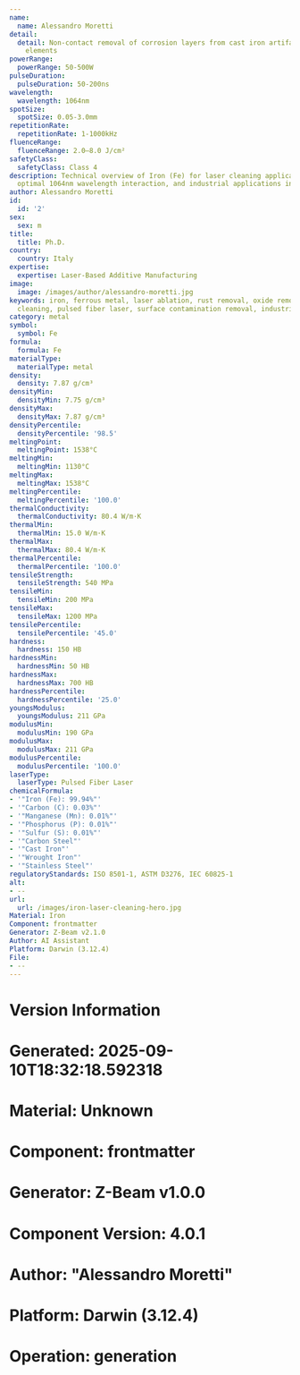 ```yaml
---
name:
  name: Alessandro Moretti
detail:
  detail: Non-contact removal of corrosion layers from cast iron artifacts and architectural
    elements
powerRange:
  powerRange: 50-500W
pulseDuration:
  pulseDuration: 50-200ns
wavelength:
  wavelength: 1064nm
spotSize:
  spotSize: 0.05-3.0mm
repetitionRate:
  repetitionRate: 1-1000kHz
fluenceRange:
  fluenceRange: 2.0–8.0 J/cm²
safetyClass:
  safetyClass: Class 4
description: Technical overview of Iron (Fe) for laser cleaning applications, including
  optimal 1064nm wavelength interaction, and industrial applications in surface preparation.
author: Alessandro Moretti
id:
  id: '2'
sex:
  sex: m
title:
  title: Ph.D.
country:
  country: Italy
expertise:
  expertise: Laser-Based Additive Manufacturing
image:
  image: /images/author/alessandro-moretti.jpg
keywords: iron, ferrous metal, laser ablation, rust removal, oxide removal, non-contact
  cleaning, pulsed fiber laser, surface contamination removal, industrial laser parameters
category: metal
symbol:
  symbol: Fe
formula:
  formula: Fe
materialType:
  materialType: metal
density:
  density: 7.87 g/cm³
densityMin:
  densityMin: 7.75 g/cm³
densityMax:
  densityMax: 7.87 g/cm³
densityPercentile:
  densityPercentile: '98.5'
meltingPoint:
  meltingPoint: 1538°C
meltingMin:
  meltingMin: 1130°C
meltingMax:
  meltingMax: 1538°C
meltingPercentile:
  meltingPercentile: '100.0'
thermalConductivity:
  thermalConductivity: 80.4 W/m·K
thermalMin:
  thermalMin: 15.0 W/m·K
thermalMax:
  thermalMax: 80.4 W/m·K
thermalPercentile:
  thermalPercentile: '100.0'
tensileStrength:
  tensileStrength: 540 MPa
tensileMin:
  tensileMin: 200 MPa
tensileMax:
  tensileMax: 1200 MPa
tensilePercentile:
  tensilePercentile: '45.0'
hardness:
  hardness: 150 HB
hardnessMin:
  hardnessMin: 50 HB
hardnessMax:
  hardnessMax: 700 HB
hardnessPercentile:
  hardnessPercentile: '25.0'
youngsModulus:
  youngsModulus: 211 GPa
modulusMin:
  modulusMin: 190 GPa
modulusMax:
  modulusMax: 211 GPa
modulusPercentile:
  modulusPercentile: '100.0'
laserType:
  laserType: Pulsed Fiber Laser
chemicalFormula:
- '"Iron (Fe): 99.94%"'
- '"Carbon (C): 0.03%"'
- '"Manganese (Mn): 0.01%"'
- '"Phosphorus (P): 0.01%"'
- '"Sulfur (S): 0.01%"'
- '"Carbon Steel"'
- '"Cast Iron"'
- '"Wrought Iron"'
- '"Stainless Steel"'
regulatoryStandards: ISO 8501-1, ASTM D3276, IEC 60825-1
alt:
- --
url:
  url: /images/iron-laser-cleaning-hero.jpg
Material: Iron
Component: frontmatter
Generator: Z-Beam v2.1.0
Author: AI Assistant
Platform: Darwin (3.12.4)
File:
- --
---
```


# Version Information
# Generated: 2025-09-10T18:32:18.592318
# Material: Unknown
# Component: frontmatter
# Generator: Z-Beam v1.0.0
# Component Version: 4.0.1
# Author: "Alessandro Moretti"
# Platform: Darwin (3.12.4)
# Operation: generation
